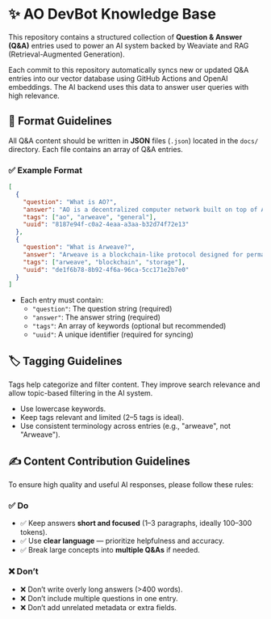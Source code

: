 # ✨ AO DevBot Knowledge Base

This repository contains a structured collection of **Question & Answer (Q&A)** entries used to power an AI system backed by Weaviate and RAG (Retrieval-Augmented Generation).

Each commit to this repository automatically syncs new or updated Q&A entries into our vector database using GitHub Actions and OpenAI embeddings. The AI backend uses this data to answer user queries with high relevance.

## 📄 Format Guidelines

All Q&A content should be written in **JSON** files (`.json`) located in the `docs/` directory. Each file contains an array of Q&A entries.

### ✅ Example Format

```json
[
  {
    "question": "What is AO?",
    "answer": "AO is a decentralized computer network built on top of Arweave that enables developers to create scalable, permanent applications.",
    "tags": ["ao", "arweave", "general"],
    "uuid": "8187e94f-c0a2-4eaa-a3aa-b32d74f72e13"
  },
  {
    "question": "What is Arweave?",
    "answer": "Arweave is a blockchain-like protocol designed for permanent data storage. It allows users to store data indefinitely by incentivizing miners to maintain the network.",
    "tags": ["arweave", "blockchain", "storage"],
    "uuid": "de1f6b78-8b92-4f6a-96ca-5cc171e2b7e0"
  }
]
```

- Each entry must contain:
  - `"question"`: The question string (required)
  - `"answer"`: The answer string (required)
  - `"tags"`: An array of keywords (optional but recommended)
  - `"uuid"`: A unique identifier (required for syncing)

## 🏷️ Tagging Guidelines

Tags help categorize and filter content. They improve search relevance and allow topic-based filtering in the AI system.

- Use lowercase keywords.
- Keep tags relevant and limited (2–5 tags is ideal).
- Use consistent terminology across entries (e.g., "arweave", not "Arweave").

## ✍️ Content Contribution Guidelines

To ensure high quality and useful AI responses, please follow these rules:

### ✅ Do
- ✅ Keep answers **short and focused** (1–3 paragraphs, ideally 100–300 tokens).
- ✅ Use **clear language** — prioritize helpfulness and accuracy.
- ✅ Break large concepts into **multiple Q&As** if needed.

### ❌ Don’t
- ❌ Don’t write overly long answers (>400 words).
- ❌ Don’t include multiple questions in one entry.
- ❌ Don’t add unrelated metadata or extra fields.
